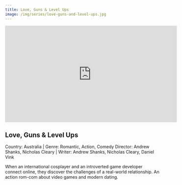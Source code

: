 ```yaml
---
title: Love, Guns & Level Ups
image: /img/series/love-guns-and-level-ups.jpg
---
```

<iframe width="560" height="315" src="https://youtu.be/Uf3hzXuHlHI" frameborder="0" allow="accelerometer; autoplay; encrypted-media; gyroscope; picture-in-picture" allowfullscreen></iframe>

## Love, Guns & Level Ups
Country: Australia | Genre: Romantic, Action, Comedy
Director: Andrew Shanks, Nicholas Cleary | Writer: Andrew Shanks, Nicholas Cleary, Daniel Vink

When an international cosplayer and an introverted game developer connect online, they discover the challenges of a real-world relationship. An action rom-com about video games and modern dating.